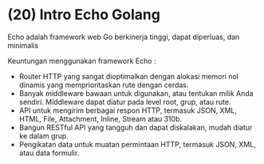 # (20) Intro Echo Golang

Echo adalah framework web Go berkinerja tinggi, dapat diperluas, dan minimalis

Keuntungan menggunakan framework Echo :
- Router HTTP yang sangat dioptimalkan dengan alokasi memori nol dinamis yang memprioritaskan rute dengan cerdas.
- Banyak middleware bawaan untuk digunakan, atau tentukan milik Anda sendiri. Middleware dapat diatur pada level root, grup, atau rute.
- API untuk mengirim berbagai respon HTTP, termasuk JSON, XML, HTML, File, Attachment, Inline, Stream atau 310b.
- Bangun RESTful API yang tangguh dan dapat diskalakan, mudah diatur ke dalam grup. 
- Pengikatan data untuk muatan permintaan HTTP, termasuk JSON, XML, atau data formulir.